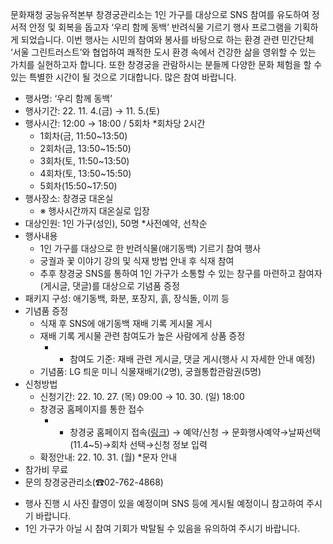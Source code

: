 문화재청 궁능유적본부 창경궁관리소는 1인 가구를 대상으로 SNS 참여를 유도하여 정서적 안정 및 회복을 돕고자 ‘우리 함께 동백’ 반려식물 기르기 행사 프로그램을 기획하게 되었습니다. 이번 행사는 시민의 참여와 봉사를 바탕으로 하는 환경 관련 민간단체 ‘서울 그린트러스트’와 협업하여 쾌적한 도시 환경 속에서 건강한 삶을 영위할 수 있는 가치를 실현하고자 합니다. 또한 창경궁을 관람하시는 분들께 다양한 문화 체험을 할 수 있는 특별한 시간이 될 것으로 기대합니다. 많은 참여 바랍니다.

- 행사명: ‘우리 함께 동백’
- 행사기간: 22. 11. 4.(금) → 11. 5.(토)
- 행사시간: 12:00 → 18:00 / 5회차 *회차당 2시간
  - 1회차(금, 11:50~13:50)
  - 2회차(금, 13:50~15:50)
  - 3회차(토, 11:50~13:50)
  - 4회차(토, 13:50~15:50)
  - 5회차(15:50~17:50)
- 행사장소: 창경궁 대온실
  - ※ 행사시간까지 대온실로 입장
- 대상인원: 1인 가구(성인), 50명 *사전예약, 선착순
- 행사내용
  - 1인 가구를 대상으로 한 반려식물(애기동백) 기르기 참여 행사
  - 궁궐과 꽃 이야기 강의 및 식재 방법 안내 후 식재 참여
  - 추후 창경궁 SNS를 통하여 1인 가구가 소통할 수 있는 창구를 마련하고 참여자(게시글, 댓글)를 대상으로 기념품 증정
- 패키지 구성: 애기동백, 화분, 포장지, 흙, 장식돌, 이끼 등
- 기념품 증정
  - 식재 후 SNS에 애기동백 재배 기록 게시물 게시
  - 재배 기록 게시물 관련 참여도가 높은 사람에게 상품 증정
    - * 참여도 기준: 재배 관련 게시글, 댓글 게시(행사 시 자세한 안내 예정)
  - 기념품: LG 틔운 미니 식물재배기(2명), 궁궐통합관람권(5명)
- 신청방법
  - 신청기간: 22. 10. 27. (목) 09:00 → 10. 30. (일) 18:00
  - 창경궁 홈페이지를 통한 접수
    - * 창경궁 홈페이지 접속([링크](http://cgg.cha.go.kr/)) → 예약/신청 → 문화행사예약→날짜선택(11.4~5)→회차 선택→신청 정보 입력
  - 확정안내: 22. 10. 31. (월) *문자 안내
- 참가비 무료
- 문의 창경궁관리소(☎02-762-4868)

* 행사 진행 시 사진 촬영이 있을 예정이며 SNS 등에 게시될 예정이니 참고하여 주시기 바랍니다.
* 1인 가구가 아닐 시 참여 기회가 박탈될 수 있음을 유의하여 주시기 바랍니다.